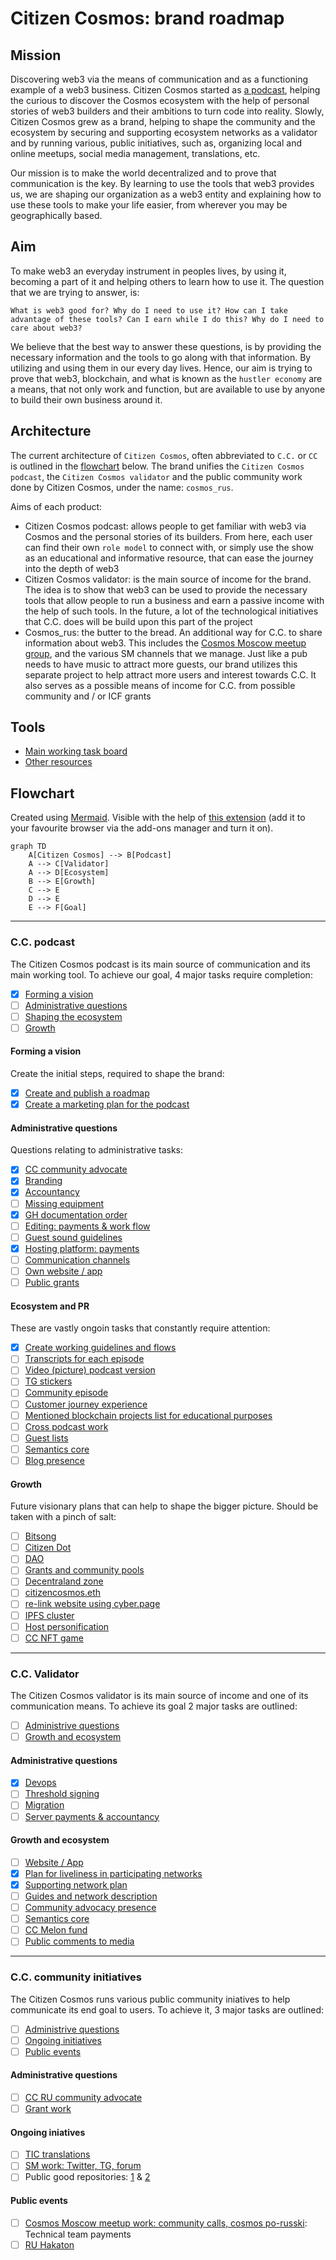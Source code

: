 # Citizen Cosmos: brand roadmap

## Mission

Discovering web3 via the means of communication and as a functioning example of a web3 business. Citizen Cosmos started as [a podcast](https://www.citizencosmos.space/), helping the curious to discover the Cosmos ecosystem with the help of personal stories of web3 builders and their ambitions to turn code into reality. Slowly, Citizen Cosmos grew as a brand, helping to shape the community and the ecosystem by securing and supporting ecosystem networks as a validator and by running various, public initiatives, such as, organizing local and online meetups, social media management, translations, etc.

Our mission is to make the world decentralized and to prove that communication is the key. By learning to use the tools that web3 provides us, we are shaping our organization as a web3 entity and explaining how to use these tools to make your life easier, from wherever you may be geographically based.

## Aim

To make web3 an everyday instrument in peoples lives, by using it, becoming a part of it and helping others to learn how to use it. The question that we are trying to answer, is:

`What is web3 good for? Why do I need to use it? How can I take advantage of these tools? Can I earn while I do this? Why do I need to care about web3?`

We believe that the best way to answer these questions, is by providing the necessary information and the tools to go along with that information. By utilizing and using them in our every day lives. Hence, our aim is trying to prove that web3, blockchain, and what is known as the `hustler economy` are a means, that not only work and function, but are available to use by anyone to build their own business around it.

## Architecture

The current architecture of `Citizen Cosmos`, often abbreviated to `C.C.` or `CC` is outlined in the [flowchart](#flowchart) below. The brand unifies the `Citizen Cosmos podcast`, the `Citizen Cosmos validator` and the public community work done by Citizen Cosmos, under the name: `cosmos_rus`.

Aims of each product:
- Citizen Cosmos podcast: allows people to get familiar with web3 via Cosmos and the personal stories of its builders. From here, each user can find their own `role model` to connect with, or simply use the show as an educational and informative resource, that can ease the journey into the depth of web3
- Citizen Cosmos validator: is the main source of income for the brand. The idea is to show that web3 can be used to provide the necessary tools that allow people to run a business and earn a passive income with the help of such tools. In the future, a lot of the technological initiatives that C.C. does will be build upon this part of the project
- Cosmos_rus: the butter to the bread. An additional way for C.C. to share information about web3. This includes the [Cosmos Moscow meetup group](https://www.meetup.com/Cosmos-Moscow), and the various SM channels that we manage. Just like a pub needs to have music to attract more guests, our brand utilizes this separate project to help attract more users and interest towards C.C. It also serves as a possible means of income for C.C. from possible community and / or ICF grants

## Tools

- [Main working task board](https://github.com/orgs/citizen-cosmos/projects/1)
- [Other resources](https://github.com/citizen-cosmos/Citizen-Cosmos#citizen-cosmos)

## Flowchart

Created using [Mermaid](https://github.com/mermaid-js/mermaid). Visible with the help of [this extension](https://github.com/BackMarket/github-mermaid-extension) (add it to your favourite browser via the add-ons manager and turn it on). 

```mermaid
graph TD
    A[Citizen Cosmos] --> B[Podcast]
    A --> C[Validator]
    A --> D[Ecosystem]
    B --> E[Growth]
    C --> E
    D --> E
    E --> F[Goal]
```

------------------------------

### C.C. podcast

The Citizen Cosmos podcast is its main source of communication and its main working tool. To achieve our goal, 4 major tasks require completion:  

- [x] [Forming a vision](#forming-a-vision)
- [ ] [Administrative questions](#administrative-questions)
- [ ] [Shaping the ecosystem](#ecosystem-and-pr)
- [ ] [Growth](#growth)

#### Forming a vision

Create the initial steps, required to shape the brand:

- [x] [Create and publish a roadmap](https://github.com/citizen-cosmos/Citizen-Cosmos/issues/28)
- [x] [Create a marketing plan for the podcast](https://github.com/citizen-cosmos/Citizen-Cosmos/issues/44)

#### Administrative questions

Questions relating to administrative tasks:

- [x] [CC community advocate](https://github.com/citizen-cosmos/Citizen-Cosmos/issues/29)
- [x] [Branding](https://github.com/citizen-cosmos/Citizen-Cosmos/issues/46)
- [x] [Accountancy](https://github.com/citizen-cosmos/Citizen-Cosmos/issues/47)
- [ ] [Missing equipment](https://github.com/citizen-cosmos/Citizen-Cosmos/issues/48)
- [x] [GH documentation order]()
- [ ] [Editing: payments & work flow]()
- [ ] [Guest sound guidelines](https://github.com/citizen-cosmos/Citizen-Cosmos/issues/30)
- [x] [Hosting platform: payments]()
- [ ] [Communication channels](https://github.com/citizen-cosmos/Citizen-Cosmos/issues/44)
- [ ] [Own website / app](https://github.com/citizen-cosmos/Citizen-Cosmos/issues/49)
- [ ] [Public grants](https://github.com/citizen-cosmos/Citizen-Cosmos/issues/20)

#### Ecosystem and PR

These are vastly ongoin tasks that constantly require attention:

- [x] [Create working guidelines and flows](https://github.com/citizen-cosmos/Citizen-Cosmos/tree/master/project)
- [ ] [Transcripts for each episode](https://github.com/citizen-cosmos/Citizen-Cosmos/issues/51)
- [ ] [Video (picture) podcast version](https://github.com/citizen-cosmos/Citizen-Cosmos/issues/50)
- [ ] [TG stickers](https://github.com/citizen-cosmos/Citizen-Cosmos/issues/33)
- [ ] [Community episode](https://github.com/citizen-cosmos/Citizen-Cosmos/issues/35)
- [ ] [Customer journey experience](https://github.com/citizen-cosmos/Citizen-Cosmos/issues/22)
- [ ] [Mentioned blockchain projects list for educational purposes](https://github.com/citizen-cosmos/Citizen-Cosmos/issues/21)
- [ ] [Cross podcast work](https://github.com/citizen-cosmos/Citizen-Cosmos/issues/38)
- [ ] [Guest lists](https://github.com/citizen-cosmos/Citizen-Cosmos/issues/9)
- [ ] [Semantics core](https://github.com/citizen-cosmos/Citizen-Cosmos/issues/44)
- [ ] [Blog presence](https://github.com/citizen-cosmos/Citizen-Cosmos/issues/44)

#### Growth

Future visionary plans that can help to shape the bigger picture. Should be taken with a pinch of salt:

- [ ] [Bitsong]()
- [ ] [Citizen Dot]()
- [ ] [DAO]()
- [ ] [Grants and community pools](https://github.com/citizen-cosmos/Citizen-Cosmos/issues/20)
- [ ] [Decentraland zone]()
- [ ] [citizencosmos.eth](https://github.com/citizen-cosmos/Citizen-Cosmos/issues/7)
- [ ] [re-link website using cyber.page]()
- [ ] [IPFS cluster](https://github.com/citizen-cosmos/Citizen-Cosmos/issues/7)
- [ ] [Host personification]()
- [ ] [CC NFT game]()

------------------------------

### C.C. Validator

The Citizen Cosmos validator is its main source of income and one of its communication means. To achieve its goal 2 major tasks are outlined:

- [ ] [Administrive questions](#administrative-questions-1)
- [ ] [Growth and ecosystem](#growth-and-ecosystem)

#### Administrative questions
- [x] [Devops]()
- [ ] [Threshold signing](https://github.com/citizen-cosmos/Staking/issues/3)
- [ ] [Migration]()
- [ ] [Server payments & accountancy]()

#### Growth and ecosystem
- [ ] [Website / App](https://github.com/citizen-cosmos/Staking/issues/11)
- [x] [Plan for liveliness in participating networks](https://github.com/citizen-cosmos/Staking/issues/9) 
- [x] [Supporting network plan](https://github.com/citizen-cosmos/Staking/issues/10)
- [ ] [Guides and network description](https://github.com/citizen-cosmos/Staking/issues/9)
- [ ] [Community advocacy presence](https://github.com/citizen-cosmos/Staking/issues/9) 
- [ ] [Semantics core](https://github.com/citizen-cosmos/Staking/issues/9)
- [ ] [CC Melon fund]()
- [ ] [Public comments to media](https://github.com/citizen-cosmos/Staking/issues/9)

------------------------------

### C.C. community initiatives

The Citizen Cosmos runs various public community iniatives to help communicate its end goal to users. To achieve it, 3 major tasks are outlined:

- [ ] [Administrive questions](#administrative-questions-2)
- [ ] [Ongoing initiatives](#ongoing-iniatives)
- [ ] [Public events](#public-events)

#### Administrative questions
- [ ] [CC RU community advocate](https://github.com/citizen-cosmos/Citizen-Cosmos/issues/53)
- [ ] [Grant work](https://github.com/citizen-cosmos/Citizen-Cosmos/issues/20)

#### Ongoing iniatives 
- [ ] [TIC translations](https://github.com/citizen-cosmos/Citizen-Cosmos/issues/56)
- [ ] [SM work: Twitter, TG, forum](https://github.com/citizen-cosmos/Citizen-Cosmos/issues/56)
- [ ] Public good repositories: [1](https://github.com/citizen-cosmos/Awesome-cosmos-social) & [2](https://github.com/citizen-cosmos/Awesome-cosmos-ru)

#### Public events
- [ ] [Cosmos Moscow meetup work: community calls, cosmos po-russki](https://github.com/citizen-cosmos/Citizen-Cosmos/issues/56): Technical team payments
- [ ] [RU Hakaton](https://github.com/citizen-cosmos/Citizen-Cosmos/issues/56)
